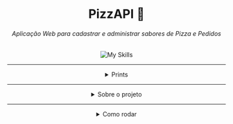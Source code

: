 <div align="center">

  # PizzAPI 🍕
  ###### Aplicação Web para cadastrar e administrar sabores de Pizza e Pedidos

  ![My Skills](https://skillicons.dev/icons?i=ts,react,nodejs,express,mongodb)

</div>

---

<details>
  <summary align="center">Prints</summary>
  
  ###### Print 1
  <!-- (print) -->

  ---

  ###### Print 2
  <!-- (print) -->
  
  ---

  ###### Print 3
  <!-- (print) -->
  
  ---

</details>

---

<details>
  <summary align="center">Sobre o projeto</summary>
  * Interface web com HTML, CSS, JS, TS e REACT.JS
  * Uma WEB API REST, feita com Node.js e Express.js com Typescript
  * Um banco de dados Mongodb para permanencia de dados
  * Cadastre e administre Sabores de Pizzas e Pedidos
</details>

---

<details>
  <summary align="center">Como rodar</summary>
  1) Passo 1: 

  ```
    comando
  ```

  2) Passo 2: 

  ```
    comando
  ```

  3) Passo 3: 

  ```
    comando
  ```

</details>